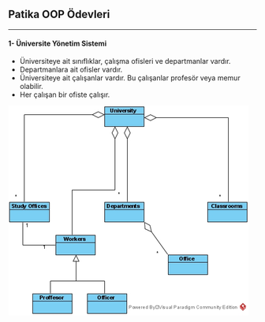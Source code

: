 ## Patika OOP Ödevleri
-------------------------------------------------------------------

#### 1- Üniversite Yönetim Sistemi
- Üniversiteye ait sınıflıklar, çalışma ofisleri ve departmanlar vardır.
- Departmanlara ait ofisler vardır.
- Üniversiteye ait çalışanlar vardır. Bu çalışanlar profesör veya memur olabilir.
- Her çalışan bir ofiste çalışır.

[![image](https://github.com/frattshn/patikaOOP/blob/main/universityManagement.jpg)](https://github.com/frattshn/patikaOOP/blob/main/universityManagement.jpg)
